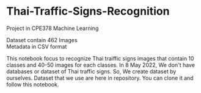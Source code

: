 # Thai-Traffic-Signs-Recognition
Project in CPE378 Machine Learning

Dataset contain 462 Images </br>
Metadata in CSV format </br>

This notebook focus to recognize Thai traiffic signs images that contain 10 classes and 40-50 images for each classes. In 8 May 2022, We don't have databases or dataset of Thai traffic signs. So, We create dataset by ourselves. Dataset that we use are here in repository. You can clone it and follow this notebook.
